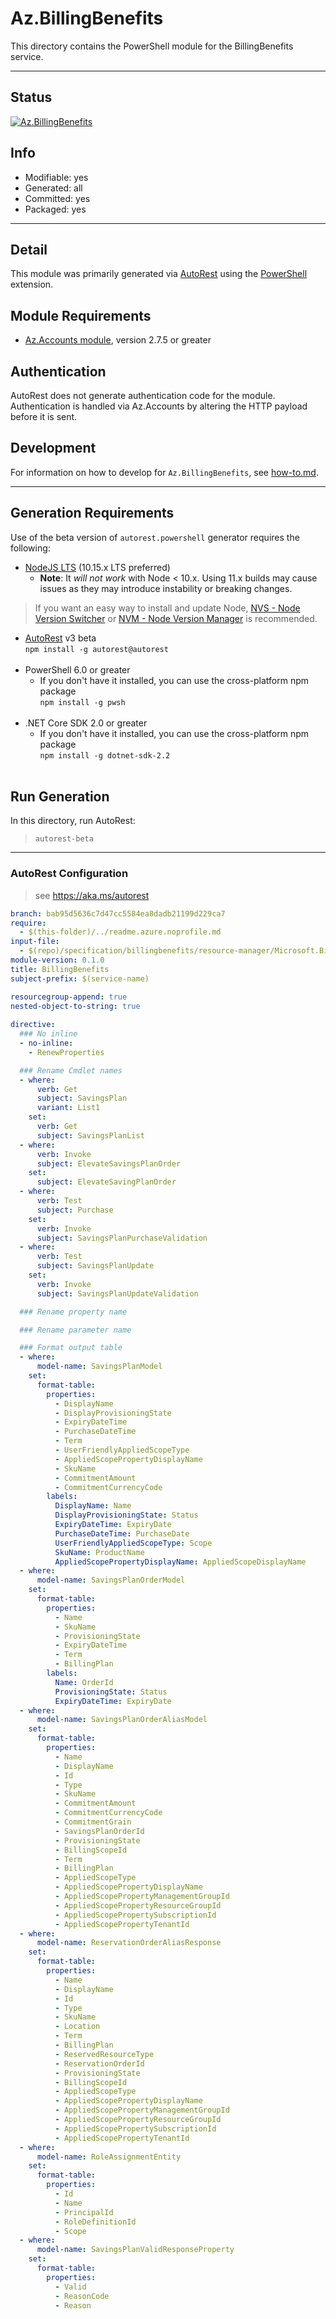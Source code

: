 <!-- region Generated -->
# Az.BillingBenefits
This directory contains the PowerShell module for the BillingBenefits service.

---
## Status
[![Az.BillingBenefits](https://img.shields.io/powershellgallery/v/Az.BillingBenefits.svg?style=flat-square&label=Az.BillingBenefits "Az.BillingBenefits")](https://www.powershellgallery.com/packages/Az.BillingBenefits/)

## Info
- Modifiable: yes
- Generated: all
- Committed: yes
- Packaged: yes

---
## Detail
This module was primarily generated via [AutoRest](https://github.com/Azure/autorest) using the [PowerShell](https://github.com/Azure/autorest.powershell) extension.

## Module Requirements
- [Az.Accounts module](https://www.powershellgallery.com/packages/Az.Accounts/), version 2.7.5 or greater

## Authentication
AutoRest does not generate authentication code for the module. Authentication is handled via Az.Accounts by altering the HTTP payload before it is sent.

## Development
For information on how to develop for `Az.BillingBenefits`, see [how-to.md](how-to.md).
<!-- endregion -->

---
## Generation Requirements
Use of the beta version of `autorest.powershell` generator requires the following:
- [NodeJS LTS](https://nodejs.org) (10.15.x LTS preferred)
  - **Note**: It *will not work* with Node < 10.x. Using 11.x builds may cause issues as they may introduce instability or breaking changes.
> If you want an easy way to install and update Node, [NVS - Node Version Switcher](../nodejs/installing-via-nvs.md) or [NVM - Node Version Manager](../nodejs/installing-via-nvm.md) is recommended.
- [AutoRest](https://aka.ms/autorest) v3 beta <br>`npm install -g autorest@autorest`<br>&nbsp;
- PowerShell 6.0 or greater
  - If you don't have it installed, you can use the cross-platform npm package <br>`npm install -g pwsh`<br>&nbsp;
- .NET Core SDK 2.0 or greater
  - If you don't have it installed, you can use the cross-platform npm package <br>`npm install -g dotnet-sdk-2.2`<br>&nbsp;

## Run Generation
In this directory, run AutoRest:
> `autorest-beta`

---
### AutoRest Configuration
> see https://aka.ms/autorest

``` yaml
branch: bab95d5636c7d47cc5584ea8dadb21199d229ca7
require:
  - $(this-folder)/../readme.azure.noprofile.md
input-file:
  - $(repo)/specification/billingbenefits/resource-manager/Microsoft.BillingBenefits/stable/2022-11-01/billingbenefits.json
module-version: 0.1.0
title: BillingBenefits
subject-prefix: $(service-name)

resourcegroup-append: true
nested-object-to-string: true
  
directive:
  ### No inline
  - no-inline:
    - RenewProperties

  ### Rename Cmdlet names
  - where:
      verb: Get
      subject: SavingsPlan
      variant: List1
    set:
      verb: Get
      subject: SavingsPlanList
  - where:
      verb: Invoke
      subject: ElevateSavingsPlanOrder
    set:
      subject: ElevateSavingPlanOrder
  - where:
      verb: Test
      subject: Purchase
    set:
      verb: Invoke
      subject: SavingsPlanPurchaseValidation
  - where:
      verb: Test
      subject: SavingsPlanUpdate
    set:
      verb: Invoke
      subject: SavingsPlanUpdateValidation

  ### Rename property name

  ### Rename parameter name  

  ### Format output table
  - where:
      model-name: SavingsPlanModel
    set:
      format-table:
        properties:
          - DisplayName
          - DisplayProvisioningState
          - ExpiryDateTime
          - PurchaseDateTime
          - Term
          - UserFriendlyAppliedScopeType
          - AppliedScopePropertyDisplayName
          - SkuName
          - CommitmentAmount
          - CommitmentCurrencyCode
        labels:
          DisplayName: Name
          DisplayProvisioningState: Status
          ExpiryDateTime: ExpiryDate
          PurchaseDateTime: PurchaseDate
          UserFriendlyAppliedScopeType: Scope
          SkuName: ProductName
          AppliedScopePropertyDisplayName: AppliedScopeDisplayName
  - where:
      model-name: SavingsPlanOrderModel
    set:
      format-table:
        properties:
          - Name
          - SkuName
          - ProvisioningState
          - ExpiryDateTime
          - Term
          - BillingPlan
        labels:
          Name: OrderId
          ProvisioningState: Status
          ExpiryDateTime: ExpiryDate
  - where:
      model-name: SavingsPlanOrderAliasModel
    set:
      format-table:
        properties:
          - Name
          - DisplayName
          - Id
          - Type
          - SkuName
          - CommitmentAmount
          - CommitmentCurrencyCode
          - CommitmentGrain
          - SavingsPlanOrderId
          - ProvisioningState
          - BillingScopeId
          - Term
          - BillingPlan
          - AppliedScopeType
          - AppliedScopePropertyDisplayName
          - AppliedScopePropertyManagementGroupId
          - AppliedScopePropertyResourceGroupId
          - AppliedScopePropertySubscriptionId
          - AppliedScopePropertyTenantId
  - where:
      model-name: ReservationOrderAliasResponse
    set:
      format-table:
        properties:
          - Name
          - DisplayName
          - Id
          - Type
          - SkuName
          - Location
          - Term
          - BillingPlan
          - ReservedResourceType
          - ReservationOrderId
          - ProvisioningState
          - BillingScopeId
          - AppliedScopeType
          - AppliedScopePropertyDisplayName
          - AppliedScopePropertyManagementGroupId
          - AppliedScopePropertyResourceGroupId
          - AppliedScopePropertySubscriptionId
          - AppliedScopePropertyTenantId
  - where:
      model-name: RoleAssignmentEntity
    set:
      format-table:
        properties:
          - Id
          - Name
          - PrincipalId
          - RoleDefinitionId
          - Scope
  - where:
      model-name: SavingsPlanValidResponseProperty
    set:
      format-table:
        properties:
          - Valid
          - ReasonCode
          - Reason
```
